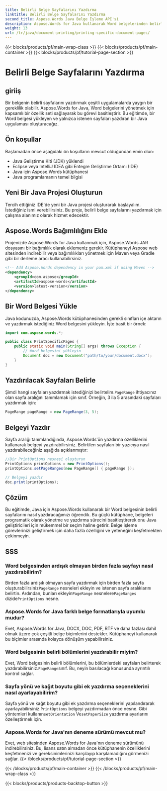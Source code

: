 ```yaml
---
title: Belirli Belge Sayfalarını Yazdırma
linktitle: Belirli Belge Sayfalarını Yazdırma
second_title: Aspose.Words Java Belge İşleme API'si
description: Aspose.Words for Java kullanarak Word belgelerinden belirli sayfaların nasıl yazdırılacağını öğrenin. Java geliştiricileri için adım adım kılavuz.
weight: 13
url: /tr/java/document-printing/printing-specific-document-pages/
---
```


{{< blocks/products/pf/main-wrap-class >}}
{{< blocks/products/pf/main-container >}}
{{< blocks/products/pf/tutorial-page-section >}}

# Belirli Belge Sayfalarını Yazdırma


## giriiş

Bir belgenin belirli sayfalarını yazdırmak çeşitli uygulamalarda yaygın bir gereklilik olabilir. Aspose.Words for Java, Word belgelerini yönetmek için kapsamlı bir özellik seti sağlayarak bu görevi basitleştirir. Bu eğitimde, bir Word belgesi yükleyen ve yalnızca istenen sayfaları yazdıran bir Java uygulaması oluşturacağız.

## Ön koşullar

Başlamadan önce aşağıdaki ön koşulların mevcut olduğundan emin olun:

- Java Geliştirme Kiti (JDK) yüklendi
- Eclipse veya IntelliJ IDEA gibi Entegre Geliştirme Ortamı (IDE)
- Java için Aspose.Words kütüphanesi
- Java programlamanın temel bilgisi

## Yeni Bir Java Projesi Oluşturun

Tercih ettiğiniz IDE'de yeni bir Java projesi oluşturarak başlayalım. İstediğiniz ismi verebilirsiniz. Bu proje, belirli belge sayfalarını yazdırmak için çalışma alanımız olarak hizmet edecektir.

## Aspose.Words Bağımlılığını Ekle

Projenizde Aspose.Words for Java kullanmak için, Aspose.Words JAR dosyasını bir bağımlılık olarak eklemeniz gerekir. Kütüphaneyi Aspose web sitesinden indirebilir veya bağımlılıkları yönetmek için Maven veya Gradle gibi bir derleme aracı kullanabilirsiniz.

```xml
<!-- Add Aspose.Words dependency in your pom.xml if using Maven -->
<dependency>
    <groupId>com.aspose</groupId>
    <artifactId>aspose-words</artifactId>
    <version>latest-version</version>
</dependency>
```

## Bir Word Belgesi Yükle

Java kodunuzda, Aspose.Words kütüphanesinden gerekli sınıfları içe aktarın ve yazdırmak istediğiniz Word belgesini yükleyin. İşte basit bir örnek:

```java
import com.aspose.words.*;

public class PrintSpecificPages {
    public static void main(String[] args) throws Exception {
        // Word belgesini yükleyin
        Document doc = new Document("path/to/your/document.docx");
    }
}
```

## Yazdırılacak Sayfaları Belirle

 Şimdi hangi sayfaları yazdırmak istediğinizi belirtelim.`PageRange` ihtiyacınız olan sayfa aralığını tanımlamak için sınıf. Örneğin, 3 ila 5 arasındaki sayfaları yazdırmak için:

```java
PageRange pageRange = new PageRange(3, 5);
```

## Belgeyi Yazdır

Sayfa aralığı tanımlandığında, Aspose.Words'ün yazdırma özelliklerini kullanarak belgeyi yazdırabilirsiniz. Belirtilen sayfaları bir yazıcıya nasıl yazdırabileceğiniz aşağıda açıklanmıştır:

```java
//Bir PrintOptions nesnesi oluşturun
PrintOptions printOptions = new PrintOptions();
printOptions.setPageRanges(new PageRange[] { pageRange });

// Belgeyi yazdır
doc.print(printOptions);
```

## Çözüm

Bu eğitimde, Java için Aspose.Words kullanarak bir Word belgesinin belirli sayfalarını nasıl yazdıracağımızı öğrendik. Bu güçlü kütüphane, belgeleri programatik olarak yönetme ve yazdırma sürecini basitleştirerek onu Java geliştiricileri için mükemmel bir seçim haline getirir. Belge işleme görevlerinizi geliştirmek için daha fazla özelliğini ve yeteneğini keşfetmekten çekinmeyin.

## SSS

### Word belgesinden ardışık olmayan birden fazla sayfayı nasıl yazdırabilirim?

 Birden fazla ardışık olmayan sayfa yazdırmak için birden fazla sayfa oluşturabilirsiniz`PageRange` nesneleri ekleyin ve istenen sayfa aralıklarını belirtin. Ardından, bunları ekleyin`PageRange` nesnelere`PageRanges` dizide`PrintOptions` nesne.

### Aspose.Words for Java farklı belge formatlarıyla uyumlu mudur?

Evet, Aspose.Words for Java, DOCX, DOC, PDF, RTF ve daha fazlası dahil olmak üzere çok çeşitli belge biçimlerini destekler. Kütüphaneyi kullanarak bu biçimler arasında kolayca dönüşüm yapabilirsiniz.

### Word belgesinin belirli bölümlerini yazdırabilir miyim?

 Evet, Word belgesinin belirli bölümlerini, bu bölümlerdeki sayfaları belirterek yazdırabilirsiniz.`PageRange`sınıf. Bu, neyin basılacağı konusunda ayrıntılı kontrol sağlar.

### Sayfa yönü ve kağıt boyutu gibi ek yazdırma seçeneklerini nasıl ayarlayabilirim?

 Sayfa yönü ve kağıt boyutu gibi ek yazdırma seçeneklerini yapılandırarak ayarlayabilirsiniz.`PrintOptions` belgeyi yazdırmadan önce nesne. Gibi yöntemleri kullanın`setOrientation` Ve`setPaperSize` yazdırma ayarlarını özelleştirmek için.

### Aspose.Words for Java'nın deneme sürümü mevcut mu?

Evet, web sitesinden Aspose.Words for Java'nın deneme sürümünü indirebilirsiniz. Bu, lisans satın almadan önce kütüphanenin özelliklerini keşfetmenizi ve gereksinimlerinizi karşılayıp karşılamadığını görmenizi sağlar.
{{< /blocks/products/pf/tutorial-page-section >}}

{{< /blocks/products/pf/main-container >}}
{{< /blocks/products/pf/main-wrap-class >}}

{{< blocks/products/products-backtop-button >}}
